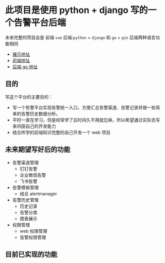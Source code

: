 # 此项目是使用 python + django 写的一个告警平台后端
  未来完整的项目会是 前端 `vue` 后端:`python` + `django` 和 `go` + `gin`
  后端两种语言功能相同
- [展示地址](https://alarm.wy1212.cn) 
- [前端地址](https://github.com/wangyue369/alarmPlatformVue) 
- [后端 go 地址](https://github.com/wangyue369/alartPlatformGo)
## 目的
写这个平台的主要目的：
- 写一个告警平台实现告警统一入口，方便汇总告警渠道、告警记录并做一些简单的告警历史数据分析。
- 平时一直在学习，但是经常学了后时间久不用就忘掉，所以希望通过实际去写来巩固自己的开发能力
- 结合所学的前端知识完整的自己开发一个 web 项目
## 未来期望写好后的功能
- 告警渠道管理
  - 钉钉告警
  - 企业微信告警
  - 飞书告警
- 告警模板管理
  - 结合 alertmanager
- 告警历史管理
  - 历史记录
  - 告警分类
  - 图表展示
- 权限管理
  - web 权限管理
  - 告警权限管理
## 目前已实现的功能

  


